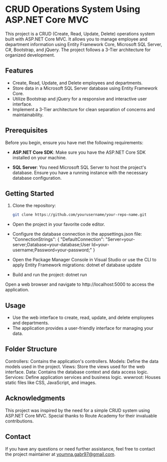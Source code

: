 # CRUD Operations System Using ASP.NET Core MVC

This project is a CRUD (Create, Read, Update, Delete) operations system built with ASP.NET Core MVC. It allows you to manage employee and department information using Entity Framework Core, Microsoft SQL Server, C#, Bootstrap, and jQuery. The project follows a 3-Tier architecture for organized development.

## Features

- Create, Read, Update, and Delete employees and departments.
- Store data in a Microsoft SQL Server database using Entity Framework Core.
- Utilize Bootstrap and jQuery for a responsive and interactive user interface.
- Implement a 3-Tier architecture for clean separation of concerns and maintainability.

## Prerequisites

Before you begin, ensure you have met the following requirements:

- **ASP.NET Core SDK**: Make sure you have the ASP.NET Core SDK installed on your machine.

- **SQL Server**: You need Microsoft SQL Server to host the project's database. Ensure you have a running instance with the necessary database configuration.

## Getting Started

1. Clone the repository:

   ```bash
   git clone https://github.com/yourusername/your-repo-name.git
   
- Open the project in your favorite code editor.

- Configure the database connection in the appsettings.json file:
  "ConnectionStrings": {
    "DefaultConnection": "Server=your-server;Database=your-database;User Id=your-username;Password=your-password;"
}

- Open the Package Manager Console in Visual Studio or use the CLI to apply Entity Framework migrations:
dotnet ef database update

- Build and run the project:
dotnet run

Open a web browser and navigate to http://localhost:5000 to access the application.

## Usage
- Use the web interface to create, read, update, and delete employees and departments.
- The application provides a user-friendly interface for managing your data.

## Folder Structure
Controllers: Contains the application's controllers.
Models: Define the data models used in the project.
Views: Store the views used for the web interface.
Data: Contains the database context and data access logic.
Services: Define application services and business logic.
wwwroot: Houses static files like CSS, JavaScript, and images.

## Acknowledgments
This project was inspired by the need for a simple CRUD system using ASP.NET Core MVC.
Special thanks to Route Academy for their invaluable contributions.

## Contact
If you have any questions or need further assistance, feel free to contact the project maintainer at youmna.gabr97@gmail.com.
